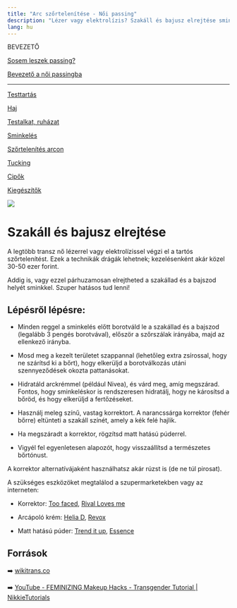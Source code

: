 ```yaml
---
title: "Arc szőrtelenítése - Női passing"
description: "Lézer vagy elektrolízis? Szakáll és bajusz elrejtése sminkkel: Lépésről lépésre útmutató a tökéletes eredményért. Praktikus tippek a transz nők számára."
lang: hu
---
```


<div class="floating-columns">

<div class="floating-bar">

BEVEZETŐ

[Sosem leszek passing?](/#/entry?id=sosem-leszek-passing)

[Bevezető a női passingba](/#/entry?id=feminizalas-passing)

<hr />

[Testtartás](/#/entry?id=feminizalas-testtartas)

[Haj](/#/entry?id=feminizalas-haj)

[Testalkat, ruházat](/#/entry?id=feminizalas-testalkat)

[Sminkelés](/#/entry?id=feminizalas-sminkeles)

[Szőrtelenítés arcon](/#/entry?id=feminizalas-arc-szortelenites)

[Tucking](/#/entry?id=feminizalas-tucking)

[Cipők](/#/entry?id=feminizalas-cipok)

[Kiegészítők](/#/entry?id=feminizalas-kiegeszitok)

</div>

<div class="wiki-content">

<div class="header-image"><img src="assets/images/undraw_fashion_photoshoot.svg" /></div>

# Szakáll és bajusz elrejtése

A legtöbb transz nő lézerrel vagy elektrolízissel végzi el a tartós szőrtelenítést. Ezek a technikák drágák lehetnek; kezelésenként akár közel 30-50 ezer forint.

Addig is, vagy ezzel párhuzamosan elrejtheted a szakállad és a bajszod helyét sminkkel. Szuper hatásos tud lenni!


## Lépésről lépésre:

* Minden reggel a sminkelés előtt borotváld le a szakállad és a bajszod (legalább 3 pengés borotvával), először a szőrszálak irányába, majd az ellenkező irányba.

* Mosd meg a kezelt területet szappannal (lehetőleg extra zsírossal, hogy ne szárítsd ki a bőrt), hogy elkerüljd a borotválkozás utáni szennyeződések okozta pattanásokat.

* Hidratáld arckrémmel (például Nivea), és várd meg, amíg megszárad. Fontos, hogy sminkeléskor is rendszeresen hidratálj, hogy ne károsítsd a bőröd, és hogy elkerüljd a fertőzéseket.

* Használj meleg színű, vastag korrektort. A narancssárga korrektor (fehér bőrre) eltünteti a szakáll színét, amely a kék felé hajlik.

* Ha megszáradt a korrektor, rögzítsd matt hatású púderrel.

* Vigyél fel egyenletesen alapozót, hogy visszaállítsd a természetes bőrtónust.

A korrektor alternatívájaként használhatsz akár rúzst is (de ne túl pirosat).


A szükséges eszközöket megtalálod a szupermarketekben vagy az interneten:

* Korrektor: [Too faced](https://kremmania.hu/kremek/too-faced-born-this-way-super-coverage-multi-use-sculpting), [Rival Loves me](https://shop.rossmann.hu/termek/rival-loves-me-korrektor-colour-correcting-concealer-03-1-db)

* Arcápoló krém: [Helia D](https://www.dm.hu/helia-d-fenyvedo-arckrem-hydramax-minden-borre-spf50-fenyvedelemmel-p5999569022736.html), [Revox](https://www.dm.hu/revox-arckrem-retinollal-a-vitamin-e-vitaminnal-arganolajjal-es-fenyvedovel-p5060565103771.html)

* Matt hatású púder: [Trend it up](https://www.dm.hu/trend-t-up-kompakt-puder-true-matte-020-p4066447246254.html), [Essence](https://www.dm.de/essence-kompakt-puder-mattifying-soft-beige-02-p4250035270510.html)

## Források

➡️ [wikitrans.co](https://wikitrans.co)

➡️ [YouTube - FEMINIZING Makeup Hacks - Transgender Tutorial | NikkieTutorials](https://www.youtube.com/watch?v=gUl-WHAL9qo&pp=ygUQaGlkZSBiZWFyZCB0cmFucw%3D%3D)

</div>